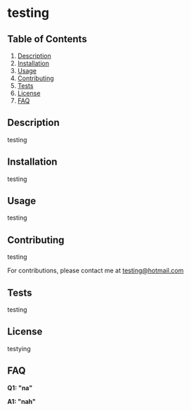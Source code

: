 
# testing


## Table of Contents
1. [Description](#description)
2. [Installation](#installation)
3. [Usage](#usage)
4. [Contributing](#contributing)
5. [Tests](#tests)
6. [License](#license)
7. [FAQ](#faq)


## Description
testing

## Installation
testing

## Usage
testing

## Contributing
testing

For contributions, please contact me at [testing@hotmail.com](mailto:testing@hotmail.com)

## Tests
testing

## License
testying

## FAQ
**Q1: "na"**

**A1: "nah"**
